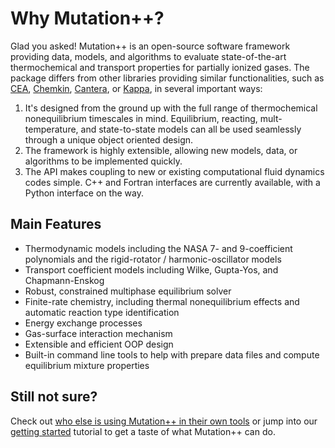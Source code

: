 <a id="top"></a>

# Why Mutation++?

Glad you asked!  Mutation++ is an open-source software framework providing data, models, and algorithms to evaluate state-of-the-art thermochemical and transport properties for partially ionized gases.  The package differs from other libraries providing similar functionalities, such as [CEA](https://www.grc.nasa.gov/www/CEAWeb/), [Chemkin](https://www.ansys.com/products/fluids/ansys-chemkin-enterprise), [Cantera](https://cantera.org/), or [Kappa](https://github.com/lkampoli/kappa), in several important ways:

1. It's designed from the ground up with the full range of thermochemical nonequilibrium timescales in mind.  Equilibrium, reacting, mult-temperature, and state-to-state models can all be used seamlessly through a unique object oriented design.
2. The framework is highly extensible, allowing new models, data, or algorithms to be implemented quickly.
3. The API makes coupling to new or existing computational fluid dynamics codes simple.  C++ and Fortran interfaces are currently available, with a Python interface on the way.

## Main Features

- Thermodynamic models including the NASA 7- and 9-coefficient polynomials and the rigid-rotator / harmonic-oscillator models
- Transport coefficient models including Wilke, Gupta-Yos, and Chapmann-Enskog
- Robust, constrained multiphase equilibrium solver
- Finite-rate chemistry, including thermal nonequilibrium effects and automatic reaction type identification
- Energy exchange processes
- Gas-surface interaction mechanism
- Extensible and efficient OOP design
- Built-in command line tools to help with prepare data files and compute equilibrium mixture properties

## Still not sure?

Check out [who else is using Mutation++ in their own tools](users.md#top) or jump into our [getting started](getting-started.md#top) tutorial to get a taste of what Mutation++ can do.